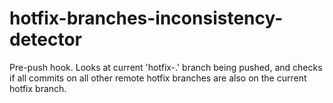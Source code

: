 # hotfix-branches-inconsistency-detector
Pre-push hook. Looks at current 'hotfix-.' branch being pushed, and checks if all commits on all other remote hotfix branches are also on the current hotfix branch.

